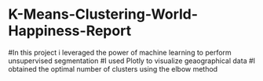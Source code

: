 # K-Means-Clustering-World-Happiness-Report
#In this project i leveraged the power of machine learning to perform unsupervised segmentation
#I used Plotly to visualize geaographical data
#I obtained the optimal number of clusters using the elbow method
